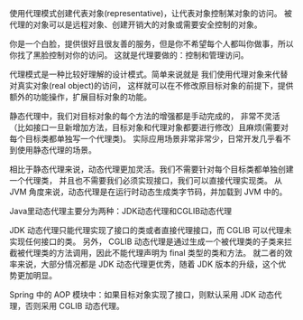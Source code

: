 使用代理模式创建代表对象(representative)，让代表对象控制某对象的访问。
被代理的对象可以是远程对象、创建开销大的对象或需要安全控制的对象。

你是一个白脸，提供很好且很友善的服务，但是你不希望每个人都叫你做事，所以你找了黑脸控制对你的访问。
这就是代理要做的：控制和管理访问。

代理模式是一种比较好理解的设计模式。简单来说就是 我们使用代理对象来代替对真实对象(real object)的访问，
这样就可以在不修改原目标对象的前提下，提供额外的功能操作，扩展目标对象的功能。

静态代理中，我们对目标对象的每个方法的增强都是手动完成的，
非常不灵活（比如接口一旦新增加方法，目标对象和代理对象都要进行修改）且麻烦(需要对每个目标类都单独写一个代理类)。
实际应用场景非常非常少，日常开发几乎看不到使用静态代理的场景。

相比于静态代理来说，动态代理更加灵活。我们不需要针对每个目标类都单独创建一个代理类，
并且也不需要我们必须实现接口，我们可以直接代理实现类。
从 JVM 角度来说，动态代理是在运行时动态生成类字节码，并加载到 JVM 中的。

Java里动态代理主要分为两种：JDK动态代理和CGLIB动态代理

JDK 动态代理只能代理实现了接口的类或者直接代理接口，而 CGLIB 可以代理未实现任何接口的类。
另外， CGLIB 动态代理是通过生成一个被代理类的子类来拦截被代理类的方法调用，因此不能代理声明为 final 类型的类和方法。
就二者的效率来说，大部分情况都是 JDK 动态代理更优秀，随着 JDK 版本的升级，这个优势更加明显。

Spring 中的 AOP 模块中：如果目标对象实现了接口，则默认采用 JDK 动态代理，否则采用 CGLIB 动态代理。